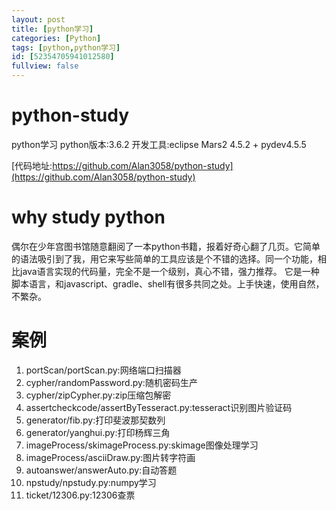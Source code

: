 ```yaml
---
layout: post
title: [python学习]
categories: [Python]
tags: [python,python学习]
id: [52354705941012580]
fullview: false
---
```


# python-study
 
python学习
python版本:3.6.2
开发工具:eclipse Mars2 4.5.2 + pydev4.5.5 
 
[代码地址:https://github.com/Alan3058/python-study](https://github.com/Alan3058/python-study)
 
# why study python
 
偶尔在少年宫图书馆随意翻阅了一本python书籍，报着好奇心翻了几页。它简单的语法吸引到了我，用它来写些简单的工具应该是个不错的选择。同一个功能，相比java语言实现的代码量，完全不是一个级别，真心不错，强力推荐。
它是一种脚本语言，和javascript、gradle、shell有很多共同之处。上手快速，使用自然，不繁杂。
 
# 案例
 
 
1. portScan/portScan.py:网络端口扫描器 
1. cypher/randomPassword.py:随机密码生产 
1. cypher/zipCypher.py:zip压缩包解密 
1. assertcheckcode/assertByTesseract.py:tesseract识别图片验证码 
1. generator/fib.py:打印斐波那契数列 
1. generator/yanghui.py:打印杨辉三角 
1. imageProcess/skimageProcess.py:skimage图像处理学习 
1. imageProcess/asciiDraw.py:图片转字符画 
1. autoanswer/answerAuto.py:自动答题 
1. npstudy/npstudy.py:numpy学习 
1. ticket/12306.py:12306查票 


